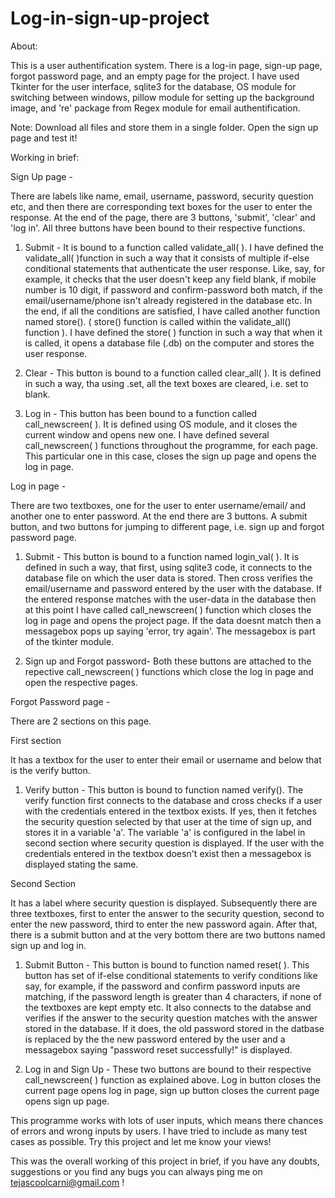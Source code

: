 # Log-in-sign-up-project

About:

This is a user authentification system. There is a log-in page, sign-up page, forgot password page, and an empty page for the project.
I have used Tkinter for the user interface, sqlite3 for the database, OS module for switching between windows, pillow module for setting up the background image, and 're' package from Regex module for email authentification.

Note: Download all files and store them in a single folder. Open the sign up page and test it!

Working in brief:

Sign Up page -

There are labels like name, email, username, password, security question etc, and then there are corresponding text boxes for the user to enter the response.
At the end of the page, there are 3 buttons, 'submit', 'clear' and 'log in'. All three buttons have been bound to their respective functions.

1) Submit - It is bound to a function called validate_all( ). I have defined the validate_all( )function in such a way that it consists of multiple if-else conditional statements that authenticate the user response. Like, say, for example, it checks that the user doesn't keep any field blank, if mobile number is 10 digit, if password and confirm-password both match, if the email/username/phone isn't already registered in the database etc. In the end, if all the conditions are satisfied, I have called another function named store(). ( store() function is called within the validate_all() function ). I have defined the store( ) function in such a way that when it is called, it opens a database file (.db) on the computer and stores the user response. 

2) Clear - This button is bound to a function called clear_all( ). It is defined in such a way, tha using .set, all the text boxes are cleared, i.e. set to blank.
 
3) Log in -  This button has been bound to a function called call_newscreen( ). It is defined using OS module, and it closes the current window and opens new one. I have defined several call_newscreen( ) functions throughout the programme, for each page. This particular one in this case, closes the sign up page and opens the log in page.


Log in page -

There are two textboxes, one for the user to enter username/email/ and another one to enter password. At the end there are 3 buttons. A submit button, and two buttons for jumping to different page, i.e. sign up and forgot password page.

1) Submit - This button is bound to a function named login_val( ). It is defined in such a way, that first, using sqlite3 code, it connects to the database file on which the user data is stored. Then cross verifies the  email/username and password entered by the user with the database. If the entered response matches with the user-data in the database then at this point I have called call_newscreen( ) function which closes the log in page and opens the project page. If the data doesnt match then a messagebox pops up saying 'error, try again'. The messagebox is part of the tkinter module.

2) Sign up and Forgot password- Both these buttons are attached to the repective call_newscreen( ) functions which close the log in page and open the respective pages.

Forgot Password page -

There are 2 sections on this page. 

First section

It has a textbox for the user to enter their email or username and below that is the verify button.

1) Verify button - This button is bound to function named verify(). The verify function first connects to the database and cross checks if a user with the credentials entered in the textbox exists. If yes, then it fetches the security question selected by that user at the time of sign up, and stores it in a variable 'a'. The variable 'a' is configured in the label in second section where security question is displayed. If the user with the credentials entered in the textbox doesn't exist then a messagebox is displayed stating the same.

Second Section

It has a label where security question is displayed. Subsequently there are three textboxes, first to enter the answer to the security question, second to enter the new password, third to enter the new password again. After that, there is a submit button and at the very bottom there are two buttons named sign up and log in.

1) Submit Button - This button is bound to function named reset( ). This button has set of if-else conditional statements to verify conditions like say, for example, if the password and confirm password inputs are matching, if the password length is greater than 4 characters, if none of the textboxes are kept empty etc. It also connects to the databse and verifies if the answer to the security question matches with the answer stored in the database. If it does, the old password stored in the datbase is replaced by the the new password entered by the user and a messagebox saying "password reset successfully!" is displayed.

2) Log in and Sign Up - These two buttons are bound to their respective call_newscreen( ) function as explained above. Log in button closes the current page opens log in page, sign up button closes the current page opens sign up page.

This programme works with lots of user inputs, which means there chances of errors and wrong inputs by users. I have tried to include as many test cases as possible. Try this project and let me know your views!

This was the overall working of this project in brief, if you have any doubts, suggestions or you find any bugs you can always ping me on tejascoolcarni@gmail.com !
